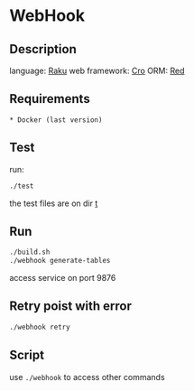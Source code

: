 # WebHook

## Description

language: [Raku](https://www.raku.org)
web framework: [Cro](https://cro.services)
ORM: [Red](https://fco.github.io/Red/)

## Requirements

    * Docker (last version)

## Test

run:

```bash
./test
```

the test files are on dir [t](https://github.com/FCO/WebHook/tree/main/t)

## Run

```bash
./build.sh
./webhook generate-tables
```

access service on port 9876

## Retry poist with error

```bash
./webhook retry
```

## Script

use `./webhook` to access other commands
